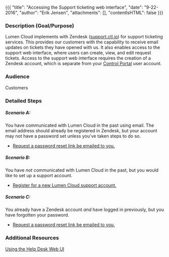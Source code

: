 {{{
  "title": "Accessing the Support ticketing web interface",
  "date": "9-22-2016",
  "author": "Erik Jensen",
  "attachments": [],
  "contentIsHTML": false
}}}

### Description (Goal/Purpose)
Lumen Cloud implements with Zendesk ([support.ctl.io](https://support.ctl.io)) for support ticketing services. This provides our customers with the capability to receive email updates on tickets they have opened with us.  It also enables access to the support web interface, where users can create, view, and edit request tickets. Access to the support web interface requires the creation of a Zendesk account, which is separate from your [Control Portal](https://control.ctl.io) user account.

### Audience
Customers

### Detailed Steps
##### Scenario A:
You have communicated with Lumen Cloud in the past using email. The email address should already be registered in Zendesk, but your account may not have a password set unless you've taken steps to do so.
* [Request a password reset link be emailed to you.](https://t3n.zendesk.com/auth/v2/login/password_reset)

##### Scenario B:
You have _not_ communicated with Lumen Cloud in the past, but you would like to set up a support account.
* [Register for a new Lumen Cloud support account.](https://t3n.zendesk.com/auth/v2/login/registration)

##### Scenario C:
You already have a Zendesk account _and_ have logged in previously, but you have forgotten your password.
* [Request a password reset link be emailed to you.](https://t3n.zendesk.com/auth/v2/login/password_reset)

### Additional Resources 
[Using the Help Desk Web UI](using-the-help-desk-web-ui.md)
